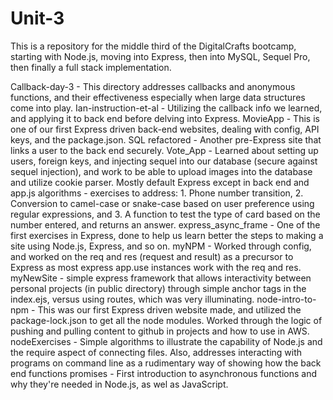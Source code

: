 # Unit-3

This is a repository for the middle third of the DigitalCrafts bootcamp, starting with Node.js, 
moving into Express, then into MySQL, Sequel Pro, then finally a full stack implementation.

Callback-day-3 - This directory addresses callbacks and anonymous functions, and their effectiveness
    especially when large data structures come into play.
Ian-instruction-et-al - Utilizing the callback info we learned, and applying it to back end before 
    delving into Express.
MovieApp - This is one of our first Express driven back-end websites, dealing with config, API keys, and the 
    package.json.
SQL	refactored - Another pre-Express site that links a user to the back end securely.
Vote_App - Learned about setting up users, foreign keys, and injecting sequel into our database 
    (secure against sequel injection), and work to be able to upload images into the database and
    utilize cookie parser. Mostly default Express except in back end and app.js
algorithms - exercises to address:
        1. Phone number transition, 
        2. Conversion to camel-case or snake-case based on user preference using regular
            expressions, and
        3. A function to test the type of card based on the number entered, and returns an 
            answer.
express_async_frame - One of the first exercises in Express, done to help us learn better the 
    steps to making a site using Node.js, Express, and so on.
myNPM - Worked through config, and worked on the req and res (request and result) as a precursor
    to Express as most express app.use instances work with the req and res.
myNewSite - simple express framework that allows interactivity between personal projects (in
    public directory) through simple anchor tags in the index.ejs, versus using routes, which
    was very illuminating.
node-intro-to-npm - This was our first Express driven website made, and utilized the package-lock.json
    to get all the node modules. Worked through the logic of pushing and pulling content to github in
    projects and how to use in AWS.
nodeExercises - Simple algorithms to illustrate the capability of Node.js and the require aspect of
    connecting files. Also, addresses interacting with programs on command line as a rudimentary way
    of showing how the back end functions
promises - First introduction to asynchronous functions and why they're needed in Node.js, as wel as 
    JavaScript. 